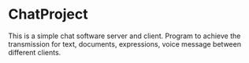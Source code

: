 # ChatProject
This is a simple chat software server and client. Program to achieve the transmission for text, documents, expressions, voice message between different clients.
